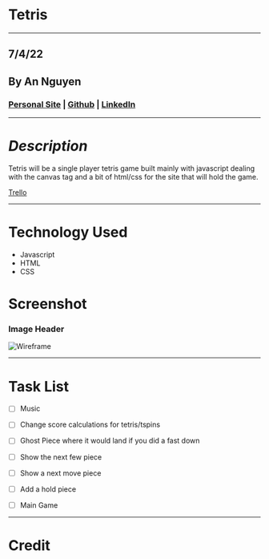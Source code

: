 # **Tetris**
***
## 7/4/22
## By An Nguyen
### [Personal Site](http://google.com) | [Github](https://github.com/atn95/) | [LinkedIn](http://google.com)
***
# ***Description***
Tetris will be a single player tetris game built mainly with javascript dealing with the canvas tag and a bit of html/css for the site that will hold the game.

[Trello](https://trello.com/invite/b/KazgOlwT/9a1fc99b9e15bfa01203c1a0c030ea8b/tetris)

***
# **Technology Used**
* Javascript
* HTML
* CSS

# **Screenshot**
### Image Header

![Wireframe](https://i.imgur.com/fHOyJNM.png)


***
# Task List
 - [ ] Music
 - [ ] Change score calculations for tetris/tspins
 - [ ] Ghost Piece where it would land if you did a fast down
 - [ ] Show the next few piece
 - [ ] Show a next move piece
 - [ ] Add a hold piece
 - [ ] Main Game


***
# Credit
